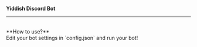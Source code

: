 **Yiddish Discord Bot**
<hr>
<br>
**How to use?**
<br>
Edit your bot settings in `config.json` and run your bot!